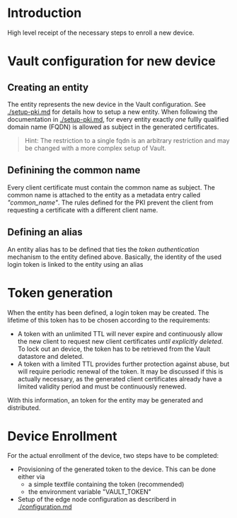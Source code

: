 # Introduction

High level receipt of the necessary steps to enroll a new device.

# Vault configuration for new device

## Creating an entity

The entity represents the new device in the Vault configuration. See [./setup-pki.md]() for details how to setup a new entity. When following the documentation in [./setup-pki.md](), for every entity exactly _one_ fullly qualified domain name (FQDN) is allowed as subject in the generated certificates. 
> Hint: The restriction to a single fqdn is an arbitrary restriction and may be changed with a more complex setup of Vault. 

## Definining the common name

Every client certificate must contain the common name as subject. The common name is attached to the entity as a metadata entry called _"common_name"_. The rules defined for the PKI prevent the client from requesting a certificate with a different client name.

## Defining an alias

An entity alias has to be defined that ties the _token authentication_ mechanism to the entity defined above. Basically, the identity of the used login token is linked to the entity using an alias

# Token generation

When the entity has been defined, a login token may be created. The lifetime of this token has to be chosen according to the requirements:

* A token with an unlimited TTL will never expire and continuously allow the new client to request new client certificates _until explicitly deleted_. To lock out an device, the token has to be retrieved from the Vault datastore and deleted.
* A token with a limited TTL provides further protection against abuse, but will require periodic renewal of the token. It may be discussed if this is actually necessary, as the generated client certificates already have a limited validity period and must be continuously renewed.

With this information, an token for the entity may be generated and distributed.


# Device Enrollment

For the actual enrollment of the device, two steps have to be completed:

* Provisioning of the generated token to the device. This can be done either via
    * a simple textfile containing the token (recommended)
    * the environment variable "VAULT_TOKEN"
* Setup of the edge node configuration as describerd in [./configuration.md]()
